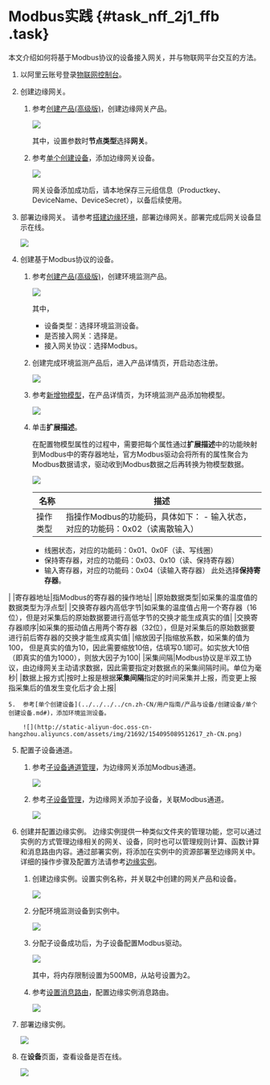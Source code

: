 # Modbus实践 {#task_nff_2j1_ffb .task}

本文介绍如何将基于Modbus协议的设备接入网关，并与物联网平台交互的方法。

1.  以阿里云账号登录[物联网控制台](http://iot.console.aliyun.com/)。 
2.  创建边缘网关。 
    1.  参考[创建产品\(高级版\)](../../../../cn.zh-CN/用户指南/产品与设备/创建产品(高级版).md#)，创建边缘网关产品。 

        ![](http://static-aliyun-doc.oss-cn-hangzhou.aliyuncs.com/assets/img/21692/154095089512514_zh-CN.png)

        其中，设置参数时**节点类型**选择**网关**。

    2.  参考[单个创建设备](../../../../cn.zh-CN/用户指南/产品与设备/创建设备/单个创建设备.md#)，添加边缘网关设备。 

        ![](http://static-aliyun-doc.oss-cn-hangzhou.aliyuncs.com/assets/img/21692/154095089512571_zh-CN.png)

        网关设备添加成功后，请本地保存三元组信息（Productkey、DeviceName、DeviceSecret），以备后续使用。

3.  部署边缘网关。 请参考[搭建边缘环境](../../../../cn.zh-CN/用户指南/配置边缘计算节点/搭建边缘环境.md#)，部署边缘网关。部署完成后网关设备显示在线。

    ![](http://static-aliyun-doc.oss-cn-hangzhou.aliyuncs.com/assets/img/21692/154095089512595_zh-CN.png)

4.  创建基于Modbus协议的设备。 
    1.  参考[创建产品\(高级版\)](../../../../cn.zh-CN/用户指南/产品与设备/创建产品(高级版).md#)，创建环境监测产品。 

        ![](http://static-aliyun-doc.oss-cn-hangzhou.aliyuncs.com/assets/img/21692/154095089512609_zh-CN.png)

        其中，

        -   设备类型：选择环境监测设备。
        -   是否接入网关：选择是。
        -   接入网关协议：选择Modbus。
    2.  创建完成环境监测产品后，进入产品详情页，开启动态注册。 

        ![](http://static-aliyun-doc.oss-cn-hangzhou.aliyuncs.com/assets/img/21692/154095089512610_zh-CN.png)

    3.  参考[新增物模型](../../../../cn.zh-CN/用户指南/产品与设备/物模型/新增物模型.md#)，在产品详情页，为环境监测产品添加物模型。 

        ![](http://static-aliyun-doc.oss-cn-hangzhou.aliyuncs.com/assets/img/21692/154095089512616_zh-CN.png)

    4.  单击**扩展描述**。 

        在配置物模型属性的过程中，需要把每个属性通过**扩展描述**中的功能映射到Modbus中的寄存器地址，官方Modbus驱动会将所有的属性聚合为Modbus数据请求，驱动收到Modbus数据之后再转换为物模型数据。

        ![](http://static-aliyun-doc.oss-cn-hangzhou.aliyuncs.com/assets/img/21692/154095089513958_zh-CN.png)

        |名称|描述|
        |--|--|
        |操作类型|指操作Modbus的功能码，具体如下：        -   输入状态，对应的功能码：0x02（读离散输入）
        -   线圈状态，对应的功能码：0x01、0x0F（读、写线圈）
        -   保持寄存器，对应的功能码：0x03、0x10（读、保持寄存器）
        -   输入寄存器，对应的功能码：0x04（读输入寄存器）
此处选择**保持寄存器**。

 |
        |寄存器地址|指Modbus的寄存器的操作地址|
        |原始数据类型|如采集的温度值的数据类型为浮点型|
        |交换寄存器内高低字节|如采集的温度值占用一个寄存器（16位），但是对采集后的原始数据要进行高低字节的交换才能生成真实的值|
        |交换寄存器顺序|如采集的振动值占用两个寄存器（32位），但是对采集后的原始数据要进行前后寄存器的交换才能生成真实值|
        |缩放因子|指缩放系数，如采集的值为100， 但是真实的值为10，因此需要缩放10倍，估填写0.1即可。如实放大10倍（即真实的值为1000），则放大因子为100|
        |采集间隔|Modbus协议是半双工协议，由边缘网关主动请求数据，因此需要指定对数据点的采集间隔时间。单位为毫秒|
        |数据上报方式|按时上报是根据**采集间隔**指定的时间采集并上报，而变更上报指采集后的值发生变化后才会上报|

    5.  参考[单个创建设备](../../../../cn.zh-CN/用户指南/产品与设备/创建设备/单个创建设备.md#)，添加环境监测设备。 

        ![](http://static-aliyun-doc.oss-cn-hangzhou.aliyuncs.com/assets/img/21692/154095089512617_zh-CN.png)

5.  配置子设备通道。 
    1.  参考[子设备通道管理](../../../../cn.zh-CN/用户指南/产品与设备/网关与子设备/子设备通道管理.md#)，为边缘网关添加Modbus通道。 

        ![](http://static-aliyun-doc.oss-cn-hangzhou.aliyuncs.com/assets/img/21692/154095089612621_zh-CN.png)

    2.  参考[子设备管理](../../../../cn.zh-CN/用户指南/产品与设备/网关与子设备/子设备管理.md#)，为边缘网关添加子设备，关联Modbus通道。 

        ![](http://static-aliyun-doc.oss-cn-hangzhou.aliyuncs.com/assets/img/21692/154095089612622_zh-CN.png)

6.  创建并配置边缘实例。 边缘实例提供一种类似文件夹的管理功能，您可以通过实例的方式管理边缘相关的网关、设备，同时也可以管理规则计算、函数计算和消息路由内容。通过部署实例，将添加在实例中的资源部署至边缘网关中。详细的操作步骤及配置方法请参考[边缘实例](../../../../cn.zh-CN/用户指南/边缘实例.md#)。
    1.  创建边缘实例。设置实例名称，并关联[2](#)中创建的网关产品和设备。 

        ![](http://static-aliyun-doc.oss-cn-hangzhou.aliyuncs.com/assets/img/21692/154095089612619_zh-CN.png)

    2.  分配环境监测设备到实例中。 

        ![](http://static-aliyun-doc.oss-cn-hangzhou.aliyuncs.com/assets/img/21692/154095089612624_zh-CN.png)

    3.  分配子设备成功后，为子设备配置Modbus驱动。 

        ![](http://static-aliyun-doc.oss-cn-hangzhou.aliyuncs.com/assets/img/21692/154095089612623_zh-CN.png)

        其中，将内存限制设置为500MB，从站号设置为2。

    4.  参考[设置消息路由](../../../../cn.zh-CN/用户指南/消息路由/设置消息路由.md#)，配置边缘实例消息路由。 

        ![](http://static-aliyun-doc.oss-cn-hangzhou.aliyuncs.com/assets/img/21692/154095089612625_zh-CN.png)

7.  部署边缘实例。 

    ![](http://static-aliyun-doc.oss-cn-hangzhou.aliyuncs.com/assets/img/21692/154095089612626_zh-CN.png)

8.  在**设备**页面，查看设备是否在线。 

    ![](http://static-aliyun-doc.oss-cn-hangzhou.aliyuncs.com/assets/img/21692/154095089612627_zh-CN.png)


